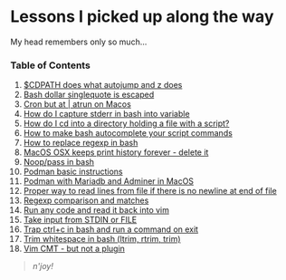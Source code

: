 # Lessons I picked up along the way



My head remembers only so much...



### Table of Contents

1. [$CDPATH does what autojump and z does](journal/cdpath-bash-autocomplete-202210302047/README.md)
1. [Bash dollar singlequote is escaped](journal/escape-enter-with-dollar-singlequote-202210262216/README.md)
1. [Cron but at | atrun on Macos](journal/macos-at-atrun-make-it-work-202210262215/README.md)
1. [How do I capture stderr in bash into variable](journal/how-do-i-capture-stderr-in-bash-into-variable-202210262139/README.md)
1. [How do I cd into a directory holding a file with a script?](journal/script-to-cd-into-directory-202210242233/README.md)
1. [How to make bash autocomplete your script commands](journal/how-to-make-bash-autocomplete-your-script-commands-202210262012/README.md)
1. [How to replace regexp in bash](journal/how-to-replace-regexp-in-bash-202210222202/README.md)
1. [MacOS OSX keeps print history forever - delete it](journal/macos-osx-keeps-print-history-forever---delete-it-202211090918/README.md)
1. [Noop/pass in bash](journal/noop-pass-in-bash-202210182234/README.md)
1. [Podman basic instructions](journal/podman-basic-instructions-202211041139/README.md)
1. [Podman with Mariadb and Adminer in MacOS](journal/podman-for-mysql-and-adminer-202210220915/README.md)
1. [Proper way to read lines from file if there is no newline at end of file](journal/proper-way-to-read-lines-from-file-if-there-is-no-newline-at-end-of-file-202211091037/README.md)
1. [Regexp comparison and matches](journal/bash-regexp-capturing-groups-202210182243/README.md)
1. [Run any code and read it back into vim](journal/vim-run-any-code-202210152310/README.md)
1. [Take input from STDIN or FILE](journal/bash-stdin-or-file-as-input-202210160048/README.md)
1. [Trap ctrl+c in bash and run a command on exit](journal/trap-ctrl-c-in-bash-and-run-a-command-on-exit-202210282259/README.md)
1. [Trim whitespace in bash (ltrim, rtrim, trim)](journal/trim-whitespace-in-bash-ltrim-rtrim-trim--202210270838/README.md)
1. [Vim CMT - but not a plugin](journal/cmt-in-vim-terminal-no-plugin-2022242225/README.md)

> _n'joy!_

